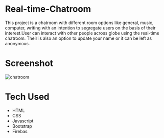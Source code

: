 # Real-time-Chatroom
This project is a chatroom with different room options like general, music, computer, writing with an intention to segregate users on the basis of their interest.User can interact with other people across globe using the real-time chatroom. Their is also an option to update your name or it can be left as anonymous.
# Screenshot
![chatroom](https://user-images.githubusercontent.com/55349865/88458998-87bb0200-ceaf-11ea-911b-899d873e662d.png)
# Tech Used
* HTML
* CSS
* Javascript
* Bootstrap
* Firebas
